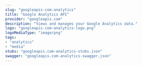```yaml
---
slug: "googleapis-com-analytics"
title: "Google Analytics API"
provider: "googleapis.com"
description: "Views and manages your Google Analytics data."
logo: "googleapis.com-analytics-logo.png"
logoMediaType: "image/png"
tags:
- "analytics"
- "media"
stubs: "googleapis.com-analytics-stubs.json"
swagger: "googleapis.com-analytics-swagger.json"
---
```

